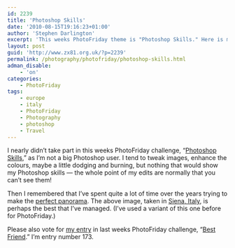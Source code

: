 ```yaml
---
id: 2239
title: 'Photoshop Skills'
date: '2010-08-15T19:16:23+01:00'
author: 'Stephen Darlington'
excerpt: 'This weeks PhotoFriday theme is "Photoshop Skills." Here is my entry.'
layout: post
guid: 'http://www.zx81.org.uk/?p=2239'
permalink: /photography/photofriday/photoshop-skills.html
adman_disable:
    - 'on'
categories:
    - PhotoFriday
tags:
    - europe
    - italy
    - PhotoFriday
    - Photography
    - photoshop
    - Travel
---
```


I nearly didn’t take part in this weeks PhotoFriday challenge, “[Photoshop Skills](http://www.photofriday.com/archives/challenge/001006.php),” as I’m not a big Photoshop user. I tend to tweak images, enhance the colours, maybe a little dodging and burning, but nothing that would show my Photoshop skills — the whole point of my edits are normally that you can’t see them!

Then I remembered that I’ve spent quite a lot of time over the years trying to make the [perfect panorama](http://www.zx81.org.uk/photography/adventures-with-panoramas.html). The above image, taken in [Siena, Italy](http://www.zx81.org.uk/travel/siena-tuscany-italy.html), is perhaps the best that I’ve managed. (I’ve used a variant of this one before for PhotoFriday.)

Please also vote for [my entry](http://www.zx81.org.uk/photography/photofriday/best-friend.html) in last weeks PhotoFriday challenge, “[Best Friend](http://www.photofriday.com/linkviewer.php?id=1004).” I’m entry number 173.